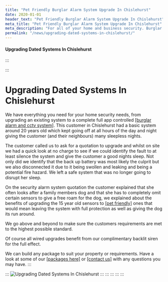 ```yaml
---
title: "Pet Friendly Burglar Alarm System Upgrade In Chislehurst"
date: 2020-01-01
header_text: "Pet Friendly Burglar Alarm System Upgrade In Chislehurst"
meta_title: "Pet Friendly Burglar Alarm System Upgrade In Chislehurst"
meta_description: "For all of your home and business security. Burglar Alarm Servicing, Burglar Alarm Installation, Alarm Battery and CCTV. Call 020 8302 4065 or email us."
permalink: "/news/upgrading-dated-systems-in-chislehurst/"
---
```


#### Upgrading Dated Systems In Chislehurst

:::

::: 
# Upgrading Dated Systems In Chislehurst

We have everything you need for your home security needs, from upgrading an existing system to a complete full app controlled [[burglar alarm and cctv system]](../categories/servicing-and-repairs.php.html). This customer in Chislehurst had a basic system around 20 years old which kept going off at all hours of the day and night giving the customer (and their neighbours) many sleepless nights.

The customer called us to ask for a quotation to upgrade and whilst on site we had a quick look at no charge to see if we could identify the fault to at least silence the system and give the customer a good nights sleep. Not only did we identify that the back up battery was most likely the culprit but we also disconnected it due to it being swollen and leaking and being a potential fire hazard. We left a safe system that was no longer going to disrupt her sleep.

On the security alarm system quotation the customer explained that she often looks after a family members dog and that she has to completely omit certain sensors to give a free roam for the dog, we explained about the benefits of upgrading the 15 year old sensors to [[pet friendly]](../products/pet-package-849.php.html) ones that would mean leaving the system with full protection as well as giving the dog its run around.

We go above and beyond to make sure the customers requirements are met to the highest possible standard.

Of course all wired upgrades benefit from our complimentary backlit siren for the full effect.

We can build any package to suit your property or requirements. Have a look at some of our [[packages here]](../categories/burglar-alarms.php.html) or [[contact us]](../contact.php.html) with any questions you may have.
:::

::: 
![Upgrading Dated Systems In Chislehurst](https://res.cloudinary.com/kbs/image/upload/q4p8s4ktpigr3mdwj9az.jpg)
:::
:::
:::
:::
:::